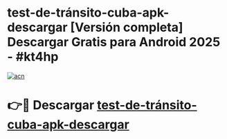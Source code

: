 # test-de-tránsito-cuba-apk-descargar  [Versión completa] Descargar Gratis para Android 2025 - #kt4hp

[![acn](https://github.com/user-attachments/assets/0f9c940e-d8b0-45ae-aac7-cd30a18b3e1c)](https://apps.freeplayer.one?title=test-de-tránsito-cuba-apk-descargar&ref=9F)

# 👉🔴 Descargar [test-de-tránsito-cuba-apk-descargar](https://apps.freeplayer.one?title=test-de-tránsito-cuba-apk-descargar&ref=9F)